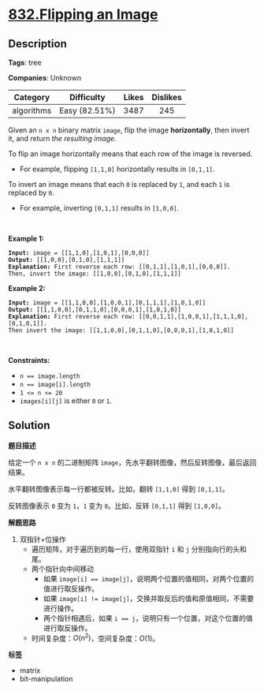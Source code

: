 # [832.Flipping an Image](https://leetcode.com/problems/flipping-an-image/description/)

## Description

**Tags**: tree

**Companies**: Unknown

|  Category  |  Difficulty   | Likes | Dislikes |
| :--------: | :-----------: | :---: | :------: |
| algorithms | Easy (82.51%) | 3487  |   245    |

<p>Given an <code>n x n</code> binary matrix <code>image</code>, flip the image <strong>horizontally</strong>, then invert it, and return <em>the resulting image</em>.</p>
<p>To flip an image horizontally means that each row of the image is reversed.</p>
<ul>
  <li>For example, flipping <code>[1,1,0]</code> horizontally results in <code>[0,1,1]</code>.</li>
</ul>
<p>To invert an image means that each <code>0</code> is replaced by <code>1</code>, and each <code>1</code> is replaced by <code>0</code>.</p>
<ul>
  <li>For example, inverting <code>[0,1,1]</code> results in <code>[1,0,0]</code>.</li>
</ul>
<p>&nbsp;</p>
<p><strong class="example">Example 1:</strong></p>
<pre><code><strong>Input:</strong> image = [[1,1,0],[1,0,1],[0,0,0]]
<strong>Output:</strong> [[1,0,0],[0,1,0],[1,1,1]]
<strong>Explanation:</strong> First reverse each row: [[0,1,1],[1,0,1],[0,0,0]].
Then, invert the image: [[1,0,0],[0,1,0],[1,1,1]]</code></pre>
<p><strong class="example">Example 2:</strong></p>
<pre><code><strong>Input:</strong> image = [[1,1,0,0],[1,0,0,1],[0,1,1,1],[1,0,1,0]]
<strong>Output:</strong> [[1,1,0,0],[0,1,1,0],[0,0,0,1],[1,0,1,0]]
<strong>Explanation:</strong> First reverse each row: [[0,0,1,1],[1,0,0,1],[1,1,1,0],[0,1,0,1]].
Then invert the image: [[1,1,0,0],[0,1,1,0],[0,0,0,1],[1,0,1,0]]</code></pre>
<p>&nbsp;</p>
<p><strong>Constraints:</strong></p>
<ul>
  <li><code>n == image.length</code></li>
  <li><code>n == image[i].length</code></li>
  <li><code>1 &lt;= n &lt;= 20</code></li>
  <li><code>images[i][j]</code> is either <code>0</code> or <code>1</code>.</li>
</ul>

## Solution

**题目描述**

给定一个 `n x n` 的二进制矩阵 `image`，先水平翻转图像，然后反转图像，最后返回结果。

水平翻转图像表示每一行都被反转。比如，翻转 `[1,1,0]` 得到 `[0,1,1]`。

反转图像表示 `0` 变为 `1`，`1` 变为 `0`。比如，反转 `[0,1,1]` 得到 `[1,0,0]`。

**解题思路**

1. 双指针+位操作
   - 遍历矩阵，对于遍历到的每一行，使用双指针 `i` 和 `j` 分别指向行的头和尾。
   - 两个指针向中间移动
     - 如果 `image[i] == image[j]`，说明两个位置的值相同，对两个位置的值进行取反操作。
     - 如果 `image[i] != image[j]`，交换并取反后的值和原值相同，不需要进行操作。
     - 两个指针相遇后，如果 `i == j`，说明只有一个位置，对这个位置的值进行取反操作。
   - 时间复杂度：$O(n^2)$，空间复杂度：$O(1)$。

**标签**

- matrix
- bit-manipulation
